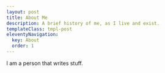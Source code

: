 ```yaml
---
layout: post
title: About Me
description: A brief history of me, as I live and exist.
templateClass: tmpl-post
eleventyNavigation:
  key: About
  order: 1
---
```


I am a person that writes stuff.
